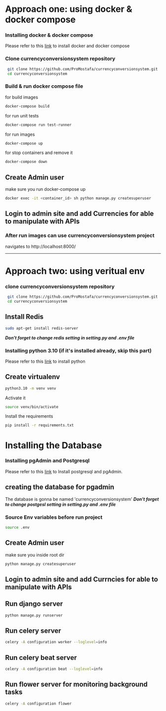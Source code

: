
# Approach one: using docker & docker compose
### Installing docker & docker compose
Please refer to this [link](https://support.netfoundry.io/hc/en-us/articles/360057865692-Installing-Docker-and-docker-compose-for-Ubuntu-20-04) to install docker and docker compose

### Clone currencyconversionsystem repository
```bash
 git clone https://github.com/ProMostafa/currencyconversionsystem.git
 cd currencyconversionsystem
```

### Build & run docker compose file 
for build images 
```bash
docker-compose build
```
for run unit tests
```bash
docker-compose run test-runner
```
for run images
```bash
docker-compose up
```
for stop containers and remove it
```bash
docker-compose down
```
## Create Admin user
make sure you run docker-compose up
```bash
docker exec -it <container_id> sh python manage.py createsuperuser
```

## Login to admin site and add Currencies for able to manipulate with APIs

### After run images can use currencyconversionsystem project
navigates to http://localhost:8000/

*******************************
# Approach two: using veritual env

### clone currencyconversionsystem repository
```bash
 git clone https://github.com/ProMostafa/currencyconversionsystem.git
 cd currencyconversionsystem
```

## Install Redis
```bash
sudo apt-get install redis-server
```
***Don't forget to change redis setting in setting.py and .env file***

### Installing python 3.10 (if it's installed already, skip this part)
Please refer to this [link](https://phoenixnap.com/kb/how-to-install-python-3-ubuntu) to install python

## Create virtualenv
```bash
python3.10 -m venv venv
```
Activate it
```bash
source venv/bin/activate
```
Install the requirements
```bash
pip install -r requirements.txt
```

# Installing the Database
### Installing pgAdmin and Postgresql
Please refer to this [link](https://www.tecmint.com/install-postgresql-and-pgadmin-in-ubuntu/) to Install postgresql and pgAdmin.

## creating the database for pgadmin
The database is gonna be named 'currencyconversionsystem' ***Don't forget to change postgesl setting in setting.py and .env file***

### Source Env variables before run project
```bash
source .env
```

## Create Admin user
make sure you inside root dir 
```bash
python manage.py createsuperuser
```

## Login to admin site and add Currncies for able to manipulate with APIs

## Run django server
```bash
python manage.py runserver
```

## Run celery server
```bash
celery -A configuration worker --loglevel=info
```

## Run celery beat server
```bash
celery -A configuration beat --loglevel=info
```

## Run flower server for monitoring background tasks
```bash
celery -A configuration flower
```